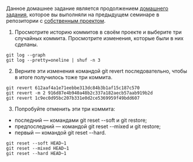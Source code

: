 Данное домашнее задание является продолжением [домашнего задания](https://github.com/allseenn/git/tree/main/01.Tasks), которое вы выполняли на предыдущем семинаре в репозитории с [собственным проектом](https://github.com/allseenn/bash).

1. Просмотрите историю коммитов в своём проекте и выберите три случайных коммита. Просмотрите изменения, которые были в них сделаны.

```
git log --graph
git log --pretty=oneline | shuf -n 3
```

2. Верните эти изменения командой git revert последовательно, чтобы в итоге получилось тоже три коммита.

```
git revert 612aaf4a1e71eebbe313dc84b3b1af15c187c570
git revert -m 2 916d87e4b940a48b2c337a182aecb57aab919b2d
git revert 1c9ec0d95bc207b331e0d2ce5369959f49bdd607

```

3. Попробуйте отменить эти три коммита:
* последний — командами git reset --soft и git restore;
* предпоследний — командой git reset --mixed и git restore;
* первый — командой git reset --hard.

```
git reset --soft HEAD~1
git reset --mixed HEAD~1
git reset --hard HEAD~1
```
